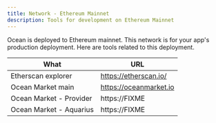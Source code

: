 ```yaml
---
title: Network - Ethereum Mainnet
description: Tools for development on Ethereum Mainnet
---
```


Ocean is deployed to Ethereum mainnet. This network is for your app's production deployment. Here are tools related to this deployment.

| What                    | URL                    |
| ----------------------- | ---------------------- |
| Etherscan explorer      | https://etherscan.io/  |
| Ocean Market main       | https://oceanmarket.io |
| Ocean Market - Provider | https://FIXME          |
| Ocean Market - Aquarius | https://FIXME          |
